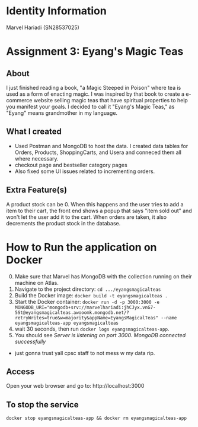 # Identity Information
Marvel Hariadi (SN28537025)

# Assignment 3: Eyang's Magic Teas

## About
I just finished reading a book, "a Magic Steeped in Poison" where tea is used as a form of enacting magic. I was inspired by that book to create a e-commerce website selling magic teas that have spiritual properties to help you manifest your goals. I decided to call it "Eyang's Magic Teas," as "Eyang" means grandmother in my language.

## What I created
- Used Postman and MongoDB to host the data. I created data tables for Orders, Products, ShoppingCarts, and Usera and conneced them all where necessary.
- checkout page and bestseller category pages
- Also fixed some UI issues related to incrementing orders. 

## Extra Feature(s)
A product stock can be 0. When this happens and the user tries to add a item to their cart, the front end shows a popup that says "item sold out" and won't let the user add it to the cart. When orders are taken, it also decrements the product stock in the database. 

# How to Run the application on Docker
0. Make sure that Marvel has MongoDB with the collection running on their machine on Atlas.
1. Navigate to the project directory: `cd .../eyangsmagicalteas`
2. Build the Docker image: `docker build -t eyangsmagicalteas .`
3. Start the Docker container: `docker run -d -p 3000:3000 -e MONGODB_URI="mongodb+srv://marvelhariadi:jhCJyx.vnG7-5St@eyangsmagicalteas.awooomk.mongodb.net/?retryWrites=true&w=majority&appName=EyangsMagicalTeas" --name eyangsmagicalteas-app eyangsmagicalteas`
4. wait 30 seconds, then run `docker logs eyangsmagicalteas-app`.
5. You should see _Server is listening on port 3000. MongoDB connected successfully_

* just gonna trust yall cpsc staff to not mess w my data rip.

## Access
Open your web browser and go to: http://localhost:3000

## To stop the service
`docker stop eyangsmagicalteas-app && docker rm eyangsmagicalteas-app`
